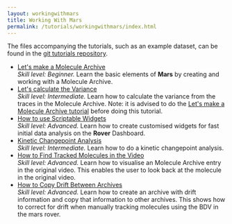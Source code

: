 ```yaml
---
layout: workingwithmars
title: Working With Mars
permalink: /tutorials/workingwithmars/index.html
---
```


The files accompanying the tutorials, such as an example dataset, can be found in the [git tutorials repository](https://github.com/duderstadt-lab/mars-tutorials).

* [Let's make a Molecule Archive](create-a-Molecule-Archive)  
  _Skill level: Beginner._ Learn the basic elements of **Mars** by creating and working with a Molecule Archive.
* [Let's calculate the Variance](calculate-var)  
  _Skill level: Intermediate._  Learn how to calculate the variance from the traces in the Molecule Archive.
  Note: it is advised to do the [Let's make a Molecule Archive tutorial](create-a-Molecule-Archive) before doing this tutorial.
* [How to use Scriptable Widgets](https://duderstadt-lab.github.io/mars-docs/tutorials/workingwithmars/scriptable-widgets)  
  _Skill level: Advanced._  Learn how to create customised widgets for fast initial data analysis on the **Rover** Dashboard.
* [Kinetic Changepoint Analysis](https://duderstadt-lab.github.io/mars-docs/tutorials/workingwithmars/kcpa)  
  _Skill level: Intermediate._  Learn how to do a kinetic changepoint analysis.
* [How to Find Tracked Molecules in the Video](https://duderstadt-lab.github.io/mars-docs/tutorials/workingwithmars/bdv/)  
  _Skill level: Advanced._  Learn how to visualise an Molecule Archive entry in the original video. This enables the user to look back at the molecule in the original video.
* [How to Copy Drift Between Archives](https://duderstadt-lab.github.io/mars-docs/tutorials/workingwithmars/copyDriftBetweenArchives/)  
  _Skill level: Advanced._  Learn how to create an archive with drift information and copy that information to other archives. This shows how to correct for drift when manually tracking molecules using the BDV in the mars rover.

